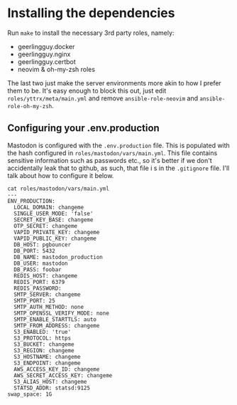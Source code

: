 # Installing the dependencies

Run `make` to install the necessary 3rd party roles, namely:
- geerlingguy.docker
- geerlingguy.nginx
- geerlingguy.certbot
- neovim & oh-my-zsh roles

The last two just make the server environments more akin to how I prefer them to be. It's easy enough to block this out, just edit `roles/yttrx/meta/main.yml` and remove `ansible-role-neovim` and `ansible-role-oh-my-zsh`.

## Configuring your .env.production

Mastodon is configured with the `.env.production` file. This is populated with the hash configured in `roles/mastodon/vars/main.yml`.  This file contains sensitive information such as passwords etc., so it's better if we don't accidentally leak that to github, as such, that file i s in the `.gitignore` file.  I'll talk about how to configure it below.

```
cat roles/mastodon/vars/main.yml
---
ENV_PRODUCTION:
  LOCAL_DOMAIN: changeme
  SINGLE_USER_MODE: 'false'
  SECRET_KEY_BASE: changeme
  OTP_SECRET: changeme
  VAPID_PRIVATE_KEY: changeme
  VAPID_PUBLIC_KEY: changeme
  DB_HOST: pgbouncer
  DB_PORT: 5432
  DB_NAME: mastodon_production
  DB_USER: mastodon
  DB_PASS: foobar
  REDIS_HOST: changeme
  REDIS_PORT: 6379
  REDIS_PASSWORD:
  SMTP_SERVER: changeme
  SMTP_PORT: 25
  SMTP_AUTH_METHOD: none
  SMTP_OPENSSL_VERIFY_MODE: none
  SMTP_ENABLE_STARTTLS: auto
  SMTP_FROM_ADDRESS: changeme
  S3_ENABLED: 'true'
  S3_PROTOCOL: https
  S3_BUCKET: changeme
  S3_REGION: changeme
  S3_HOSTNAME: changeme
  S3_ENDPOINT: changeme
  AWS_ACCESS_KEY_ID: changeme
  AWS_SECRET_ACCESS_KEY: changeme
  S3_ALIAS_HOST: changeme
  STATSD_ADDR: statsd:9125
swap_space: 1G
```
